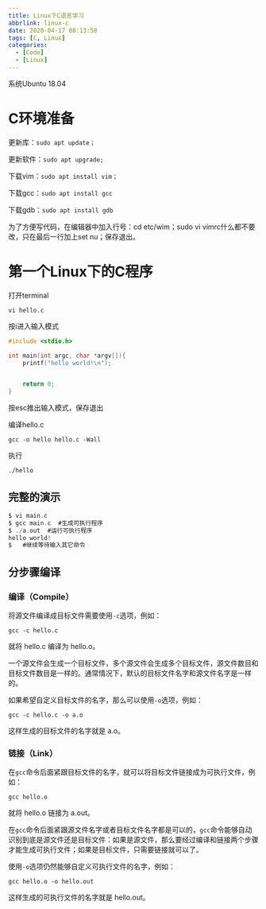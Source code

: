 ```yaml
---
title: Linux下C语言学习
abbrlink: linux-c
date: 2020-04-17 08:13:58
tags: [C, Linux]
categories: 
  - [Code]
  - [Linux]
---
```


系统Ubuntu  18.04

<!--more-->

# C环境准备

更新库：`sudo apt update；`

更新软件：`sudo apt upgrade;`

下载vim：`sudo apt install vim；`

下载gcc：`sudo apt install gcc`

下载gdb：`sudo apt install gdb`

为了方便写代码，在编辑器中加入行号：cd etc/wim；sudo vi vimrc什么都不要改，只在最后一行加上set nu；保存退出。

# 第一个Linux下的C程序

打开terminal

`vi hello.c`

按i进入输入模式

```c
#include <stdio.h>

int main(int argc, char *argv[]){
    printf("hello world!\n");


    return 0;
}
```

按esc推出输入模式，保存退出

编译hello.c

`gcc -o hello hello.c -Wall`

执行

`./hello`

## 完整的演示

```c
$ vi main.c
$ gcc main.c  #生成可执行程序
$ ./a.out  #运行可执行程序
hello world!
$   #继续等待输入其它命令
```

## 分步骤编译

### 编译（Compile）

将源文件编译成目标文件需要使用`-c`选项，例如：

`gcc -c hello.c`

就将 hello.c 编译为 hello.o。

一个源文件会生成一个目标文件，多个源文件会生成多个目标文件，源文件数目和目标文件数目是一样的。通常情况下，默认的目标文件名字和源文件名字是一样的。

 如果希望自定义目标文件的名字，那么可以使用`-o`选项，例如：

`gcc -c hello.c -o a.o`

这样生成的目标文件的名字就是 a.o。

### 链接（Link）

在`gcc`命令后面紧跟目标文件的名字，就可以将目标文件链接成为可执行文件，例如：

`gcc hello.o`

就将 hello.o 链接为 a.out。

在`gcc`命令后面紧跟源文件名字或者目标文件名字都是可以的，`gcc`命令能够自动识别到底是源文件还是目标文件：如果是源文件，那么要经过编译和链接两个步骤才能生成可执行文件；如果是目标文件，只需要链接就可以了。

 使用`-o`选项仍然能够自定义可执行文件的名字，例如：

`gcc hello.o -o hello.out`

这样生成的可执行文件的名字就是 hello.out。